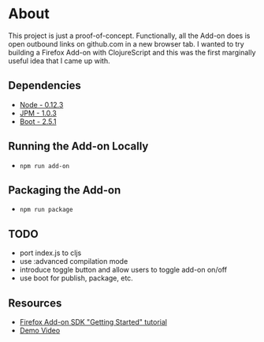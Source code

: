 # About
This project is just a proof-of-concept. Functionally, all the Add-on does is
open outbound links on github.com in a new browser tab. I wanted to try
building a Firefox Add-on with ClojureScript and this was the first marginally
useful idea that I came up with.

## Dependencies
- [Node - 0.12.3](https://nodejs.org/en/)
- [JPM - 1.0.3](https://www.npmjs.com/package/jpm)
- [Boot - 2.5.1](http://boot-clj.com/)

## Running the Add-on Locally
- `npm run add-on`

## Packaging the Add-on
- `npm run package`

## TODO
- port index.js to cljs
- use :advanced compilation mode
- introduce toggle button and allow users to toggle add-on on/off
- use boot for publish, package, etc.

## Resources
- [Firefox Add-on SDK "Getting Started" tutorial](https://developer.mozilla.org/en-US/Add-ons/SDK/Tutorials/Getting_Started_%28jpm%29)
- [Demo Video](https://www.youtube.com/watch?v=3VDqUlXCnoU&feature=youtu.be)
